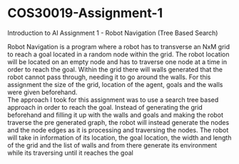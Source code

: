 # COS30019-Assignment-1
Introduction to AI Assignment 1 - Robot Navigation (Tree Based Search)
 
Robot Navigation is a program where a robot has to transverse an NxM grid to
reach a goal located in a random node within the grid. The robot location will be located on
an empty node and has to traverse one node at a time in order to reach the goal. Within the
grid there will walls generated that the robot cannot pass through, needing it to go around the
walls. For this assignment the size of the grid, location of the agent, goals and the walls were
given beforehand.
<br>
The approach I took for this assignment was to use a search tree based approach in order to
reach the goal. Instead of generating the grid beforehand and filling it up with the walls and
goals and making the robot traverse the pre generated graph, the robot will instead generate
the nodes and the node edges as it is processing and traversing the nodes. The robot will take
in information of its location, the goal location, the width and length of the grid and the list of
walls and from there generate its environment while its traversing until it reaches the goal
